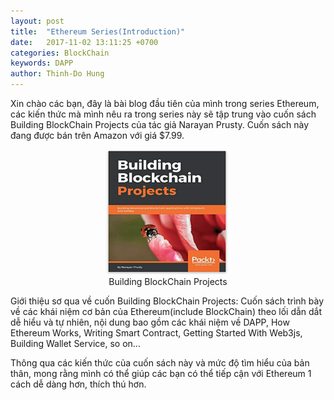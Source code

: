 ```yaml
---
layout: post
title:  "Ethereum Series(Introduction)"
date:   2017-11-02 13:11:25 +0700
categories: BlockChain
keywords: DAPP
author: Thinh-Do Hung
---
```

Xin chào các bạn, đây là bài blog đầu tiên của mình trong series Ethereum, các kiến thức mà mình nêu ra trong series này sẽ tập trung vào cuốn sách Building BlockChain Projects của tác giả Narayan Prusty. Cuốn sách này đang được bán trên Amazon với giá $7.99.

<center>
    <img width='200px' height='200px' src="/assets/img/building_blockchain_project.png">
</center>

<center>Building BlockChain Projects</center>

Giới thiệu sơ qua về cuốn Building BlockChain Projects:
Cuốn sách trình bày về các khái niệm cơ bản của Ethereum(include BlockChain) theo lối dẫn dắt dễ hiểu và tự nhiên, nội dung bao gồm các khái niệm về DAPP, How Ethereum Works, Writing Smart Contract, Getting Started With Web3js, Building Wallet Service, so on…

Thông qua các kiến thức của cuốn sách này và mức độ tìm hiểu của bản thân, mong rằng mình có thể giúp các bạn có thể tiếp cận với Ethereum 1 cách dễ dàng hơn, thích thú hơn.